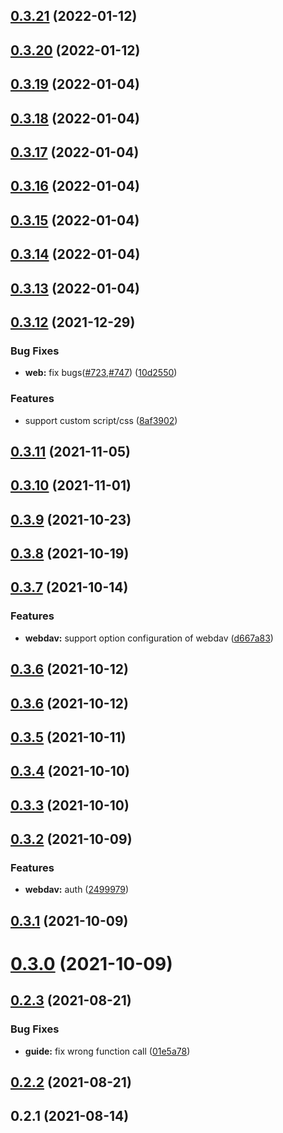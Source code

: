 ## [0.3.21](https://github.com/reruin/sharelist/compare/v0.3.20...v0.3.21) (2022-01-12)



## [0.3.20](https://github.com/reruin/sharelist/compare/v0.3.19...v0.3.20) (2022-01-12)



## [0.3.19](https://github.com/reruin/sharelist/compare/v0.3.18...v0.3.19) (2022-01-04)



## [0.3.18](https://github.com/reruin/sharelist/compare/v0.3.17...v0.3.18) (2022-01-04)



## [0.3.17](https://github.com/reruin/sharelist/compare/v0.3.16...v0.3.17) (2022-01-04)



## [0.3.16](https://github.com/reruin/sharelist/compare/v0.3.15...v0.3.16) (2022-01-04)



## [0.3.15](https://github.com/reruin/sharelist/compare/v0.3.14...v0.3.15) (2022-01-04)



## [0.3.14](https://github.com/reruin/sharelist/compare/v0.3.13...v0.3.14) (2022-01-04)



## [0.3.13](https://github.com/reruin/sharelist/compare/v0.3.12...v0.3.13) (2022-01-04)



## [0.3.12](https://github.com/reruin/sharelist/compare/v0.3.11...v0.3.12) (2021-12-29)


### Bug Fixes

* **web:** fix bugs([#723](https://github.com/reruin/sharelist/issues/723),[#747](https://github.com/reruin/sharelist/issues/747)) ([10d2550](https://github.com/reruin/sharelist/commit/10d25502248811a2d313d442f40592c66a5cd443))


### Features

* support custom script/css ([8af3902](https://github.com/reruin/sharelist/commit/8af390226a63373477d597a6f6b231e1c34f6cfa))



## [0.3.11](https://github.com/reruin/sharelist/compare/v0.3.10...v0.3.11) (2021-11-05)



## [0.3.10](https://github.com/reruin/sharelist/compare/v0.3.9...v0.3.10) (2021-11-01)



## [0.3.9](https://github.com/reruin/sharelist/compare/v0.3.8...v0.3.9) (2021-10-23)



## [0.3.8](https://github.com/reruin/sharelist/compare/v0.3.7...v0.3.8) (2021-10-19)



## [0.3.7](https://github.com/reruin/sharelist/compare/v0.3.6...v0.3.7) (2021-10-14)


### Features

* **webdav:** support option configuration of webdav ([d667a83](https://github.com/reruin/sharelist/commit/d667a830f8008a857d6ae827213d76992edbe306))



## [0.3.6](https://github.com/reruin/sharelist/compare/v0.3.5...v0.3.6) (2021-10-12)



## [0.3.6](https://github.com/reruin/sharelist/compare/v0.3.5...v0.3.6) (2021-10-12)



## [0.3.5](https://github.com/reruin/sharelist/compare/v0.3.4...v0.3.5) (2021-10-11)



## [0.3.4](https://github.com/reruin/sharelist/compare/v0.3.3...v0.3.4) (2021-10-10)



## [0.3.3](https://github.com/reruin/sharelist/compare/v0.3.2...v0.3.3) (2021-10-10)



## [0.3.2](https://github.com/reruin/sharelist/compare/v0.3.1...v0.3.2) (2021-10-09)


### Features

* **webdav:** auth ([2499979](https://github.com/reruin/sharelist/commit/2499979dcd8392864f505268411dbce15cd810dc))



## [0.3.1](https://github.com/reruin/sharelist/compare/v0.3.0...v0.3.1) (2021-10-09)



# [0.3.0](https://github.com/reruin/sharelist/compare/v0.2.4...v0.3.0) (2021-10-09)



## [0.2.3](https://github.com/reruin/sharelist/compare/v0.2.2...v0.2.3) (2021-08-21)


### Bug Fixes

* **guide:** fix wrong function call ([01e5a78](https://github.com/reruin/sharelist/commit/01e5a78f54b59ddcb8ac04b2d1c1297710f5946d))



## [0.2.2](https://github.com/reruin/sharelist/compare/v0.2.1...v0.2.2) (2021-08-21)



## 0.2.1 (2021-08-14)




